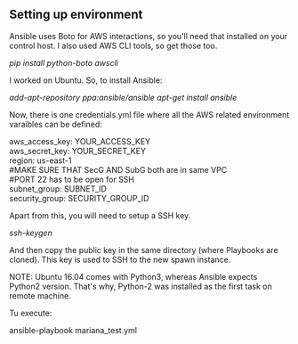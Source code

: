 <h2> Setting up environment </h2>

Ansible uses Boto for AWS interactions, so you'll need that installed on your control host. I also used AWS CLI tools, so get those too.

<i> pip install python-boto awscli </i>

I worked on Ubuntu. So, to install Ansible:

<i> add-apt-repository ppa:ansible/ansible </i>
<i> apt-get install ansible </i>

Now, there is one credentials.yml file where all the AWS related environment varaibles can be defined:

aws_access_key: YOUR_ACCESS_KEY </br>
aws_secret_key: YOUR_SECRET_KEY </br>
region: us-east-1 </br>
  #MAKE SURE THAT SecG AND SubG both are in same VPC </br>
  #PORT 22 has to be open for SSH </br>
subnet_group: SUBNET_ID </br>
security_group: SECURITY_GROUP_ID

Apart from this, you will need to setup a SSH key.

<i> ssh-keygen </i>

And then copy the public key in the same directory (where Playbooks are cloned). This key is used to SSH to the new spawn instance.


NOTE: Ubuntu 16.04 comes with Python3, whereas Ansible expects Python2 version. That's why, Python-2 was installed as the first task on remote machine.

Tu execute:

ansible-playbook mariana_test.yml
